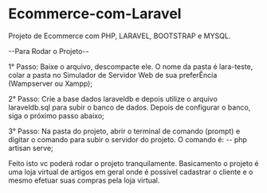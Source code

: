 # Ecommerce-com-Laravel
Projeto de Ecommerce com PHP, LARAVEL, BOOTSTRAP e MYSQL.

--Para Rodar o Projeto--

1° Passo:
Baixe o arquivo, descompacte ele. O nome da pasta é lara-teste, colar a pasta no Simulador de Servidor Web de sua preferÊncia (Wampserver ou Xampp);

2° Passo:
Crie a base dados laraveldb e depois utilize o arquivo laraveldb.sql para subir o banco de dados. Depois de configurar o banco, siga o próximo passo
abaixo;

3° Passo:
Na pasta do projeto, abrir o terminal de comando (prompt) e digitar o comando para subir o servidor do projeto. O comando é:
-- php artisan serve;

Feito isto vc poderá rodar o projeto tranquilamente. Basicamento o projeto é uma loja virtual de artigos em geral onde é possível cadastrar o cliente e o mesmo 
efetuar suas compras pela loja virtual.




